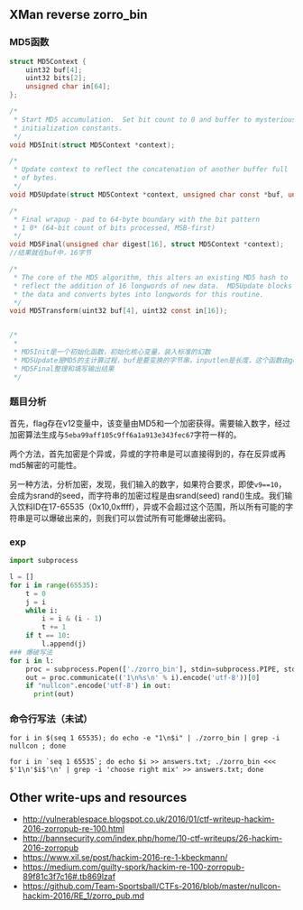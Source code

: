 ## XMan reverse zorro_bin

### MD5函数

```c
struct MD5Context {
    uint32 buf[4];
    uint32 bits[2];
    unsigned char in[64];
};

/*
 * Start MD5 accumulation.  Set bit count to 0 and buffer to mysterious
 * initialization constants.
 */
void MD5Init(struct MD5Context *context);

/*
 * Update context to reflect the concatenation of another buffer full
 * of bytes.
 */
void MD5Update(struct MD5Context *context, unsigned char const *buf, unsigned len);

/*
 * Final wrapup - pad to 64-byte boundary with the bit pattern 
 * 1 0* (64-bit count of bits processed, MSB-first)
 */
void MD5Final(unsigned char digest[16], struct MD5Context *context);
//结果就在buf中，16字节

/*
 * The core of the MD5 algorithm, this alters an existing MD5 hash to
 * reflect the addition of 16 longwords of new data.  MD5Update blocks
 * the data and converts bytes into longwords for this routine.
 */
void MD5Transform(uint32 buf[4], uint32 const in[16]);


/* 
 * 
 * MD5Init是一个初始化函数，初始化核心变量，装入标准的幻数
 * MD5Update是MD5的主计算过程，buf是要变换的字节串，inputlen是长度，这个函数由getMD5ofStr调用，调用之前需要调用md5init
 * MD5Final整理和填写输出结果
 */
```

### 题目分析

首先，flag存在v12变量中，该变量由MD5和一个加密获得。需要输入数字，经过加密算法生成与`5eba99aff105c9ff6a1a913e343fec67`字符一样的。

两个方法，首先加密是个异或，异或的字符串是可以直接得到的，存在反异或再md5解密的可能性。

另一种方法，分析加密，发现，我们输入的数字，如果符合要求，即使`v9==10`，会成为srand的seed，而字符串的加密过程是由srand(seed) rand()生成。我们输入饮料ID在17-65535（0x10,0xffff），异或不会超过这个范围，所以所有可能的字符串是可以爆破出来的，则我们可以尝试所有可能爆破出密码。

### exp

```python
import subprocess

l = []
for i in range(65535):
    t = 0
    j = i
    while i:
        i = i & (i - 1)
        t += 1
    if t == 10:
        l.append(j)
### 爆破写法
for i in l:
    proc = subprocess.Popen(['./zorro_bin'], stdin=subprocess.PIPE, stdout=subprocess.PIPE)
    out = proc.communicate(('1\n%s\n' % i).encode('utf-8'))[0]
    if "nullcon".encode('utf-8') in out:
      print(out)

```

### 命令行写法（未试）

```shell
for i in $(seq 1 65535); do echo -e "1\n$i" | ./zorro_bin | grep -i nullcon ; done

for i in `seq 1 65535`; do echo $i >> answers.txt; ./zorro_bin <<< $'1\n'$i$'\n' | grep -i 'choose right mix' >> answers.txt; done
```



## Other write-ups and resources

- http://vulnerablespace.blogspot.co.uk/2016/01/ctf-writeup-hackim-2016-zorropub-re-100.html
- http://bannsecurity.com/index.php/home/10-ctf-writeups/26-hackim-2016-zorropub
- https://www.xil.se/post/hackim-2016-re-1-kbeckmann/
- https://medium.com/guilty-spork/hackim-re-100-zorropub-89f81c3f7c16#.tb869lzaf
- https://github.com/Team-Sportsball/CTFs-2016/blob/master/nullcon-hackim-2016/RE_1/zorro_pub.md
